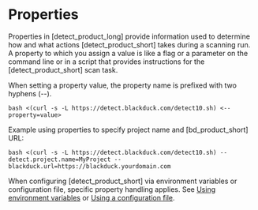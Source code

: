 # Properties

Properties in [detect_product_long] provide information used to determine how and what actions [detect_product_short] takes during a scanning run. A property to which you assign a value is like a flag or a parameter on the command line or in a script that provides instructions for the [detect_product_short] scan task.

When setting a property value, the property name is prefixed with two hyphens (--). 

````
bash <(curl -s -L https://detect.blackduck.com/detect10.sh) <--property=value>
````

Example using properties to specify project name and [bd_product_short] URL:

````
bash <(curl -s -L https://detect.blackduck.com/detect10.sh) --detect.project.name=MyProject --blackduck.url=https://blackduck.yourdomain.com
````

<note type="note">When configuring [detect_product_short] via environment variables or configuration file, specific property handling applies. See [Using environment variables](../../configuring/envvars.md) or [Using a configuration file](../../configuring/configfile.md).</note>

